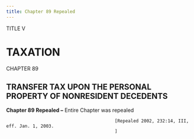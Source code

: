 ```yaml
---
title: Chapter 89 Repealed
---
```


TITLE V
                                             
TAXATION
========

CHAPTER 89
                                             
TRANSFER TAX UPON THE PERSONAL PROPERTY OF NONRESIDENT DECEDENTS
----------------------------------------------------------------

**Chapter 89 Repealed –** Entire Chapter was repealed


                                             [Repealed 2002, 232:14, III, eff. Jan. 1, 2003.
                                             ]
